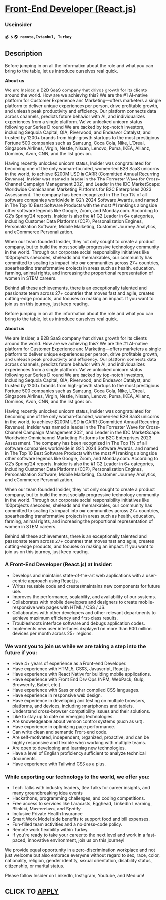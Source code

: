 # [Front-End Developer (React.js)](https://www.remotewlb.com/apply/front-end-developer-react-js-117110)  
### Useinsider  
#### `💰 $` `🌎 remote,Istanbul, Turkey`  

## Description

Before jumping in on all the information about the role and what you can bring to the table, let us introduce ourselves real quick.

  

 **About us**

  

We are Insider, a B2B SaaS company that drives growth for its clients around the world. How are we achieving this? We are the #1 AI-native platform for Customer Experience and Marketing—offers marketers a single platform to deliver unique experiences per person, drive profitable growth, and unleash peak productivity and efficiency. Our platform connects data across channels, predicts future behavior with AI, and individualizes experiences from a single platform. We’ve unlocked unicorn status following our Series D round We are backed by top-notch investors, including Sequoia Capital, QIA, Riverwood, and Endeavor Catalyst, and trusted by 1200+ brands from high-growth startups to the most prestigious Fortune 500 companies such as Samsung, Coca Cola, Nike, L’Oreal, Singapore Airlines, Virgin, Nestle, Nissan, Lenovo, Puma, IKEA, Allianz, Dominos, Avon, CNN, and the list goes on.

Having recently unlocked unicorn status, Insider was congratulated for becoming one of the only woman-founded, women-led B2B SaaS unicorns in the world, to achieve $200M USD in CARR (Committed Annual Recurring Revenue). Insider was named a leader in the The Forrester Wave for Cross-Channel Campaign Management 2021, and Leader in the IDC MarketScape: Worldwide Omnichannel Marketing Platforms for B2C Enterprises 2023 Assessment. The company has been recognized in The Top 1% of all software companies worldwide in G2’s 2024 Software Awards, and named in The Top 10 Best Software Products with the most #1 rankings alongside other software legends like Google, Zoom, and Monday.com. According to G2’s Spring’24 reports. Insider is also the #1 G2 Leader in 6+ categories, including Customer Data Platforms (CDP), Personalization Engines, Personalization Software, Mobile Marketing, Customer Journey Analytics, and eCommerce Personalization.

  

When our team founded Insider, they not only sought to create a product company, but to build the most socially progressive technology community in the world. Through our corporate social responsibility initiatives like 100projects shecodes, sheleads and shemarkables, our community has committed to scaling its impact into our communities across 27+ countries, spearheading transformative projects in areas such as health, education, farming, animal rights, and increasing the proportional representation of women in STEM careers.

  

Behind all these achievements, there is an exceptionally talented and passionate team across 27+ countries that moves fast and agile, creates cutting-edge products, and focuses on making an impact. If you want to join us on this journey, just keep reading.

  

Before jumping in on all the information about the role and what you can bring to the table, let us introduce ourselves real quick.

  

 **About us**

  

We are Insider, a B2B SaaS company that drives growth for its clients around the world. How are we achieving this? We are the #1 AI-native platform for Customer Experience and Marketing—offers marketers a single platform to deliver unique experiences per person, drive profitable growth, and unleash peak productivity and efficiency. Our platform connects data across channels, predicts future behavior with AI, and individualizes experiences from a single platform. We’ve unlocked unicorn status following our Series D round We are backed by top-notch investors, including Sequoia Capital, QIA, Riverwood, and Endeavor Catalyst, and trusted by 1200+ brands from high-growth startups to the most prestigious Fortune 500 companies such as Samsung, Coca Cola, Nike, L’Oreal, Singapore Airlines, Virgin, Nestle, Nissan, Lenovo, Puma, IKEA, Allianz, Dominos, Avon, CNN, and the list goes on.

Having recently unlocked unicorn status, Insider was congratulated for becoming one of the only woman-founded, women-led B2B SaaS unicorns in the world, to achieve $200M USD in CARR (Committed Annual Recurring Revenue). Insider was named a leader in the The Forrester Wave for Cross-Channel Campaign Management 2021, and Leader in the IDC MarketScape: Worldwide Omnichannel Marketing Platforms for B2C Enterprises 2023 Assessment. The company has been recognized in The Top 1% of all software companies worldwide in G2’s 2024 Software Awards, and named in The Top 10 Best Software Products with the most #1 rankings alongside other software legends like Google, Zoom, and Monday.com. According to G2’s Spring’24 reports. Insider is also the #1 G2 Leader in 6+ categories, including Customer Data Platforms (CDP), Personalization Engines, Personalization Software, Mobile Marketing, Customer Journey Analytics, and eCommerce Personalization.

  

When our team founded Insider, they not only sought to create a product company, but to build the most socially progressive technology community in the world. Through our corporate social responsibility initiatives like 100projects shecodes, sheleads and shemarkables, our community has committed to scaling its impact into our communities across 27+ countries, spearheading transformative projects in areas such as health, education, farming, animal rights, and increasing the proportional representation of women in STEM careers.

  

Behind all these achievements, there is an exceptionally talented and passionate team across 27+ countries that moves fast and agile, creates cutting-edge products, and focuses on making an impact. If you want to join us on this journey, just keep reading.

  

### A Front-End Developer (React.js) at Insider:

* Develops and maintains state-of-the-art web applications with a user-centric approach using React.js.
* Writes reusable code and creates/maintains new components for future use.
* Improves the performance, scalability, and availability of our systems.
* Collaborates with mobile developers and designers to create mobile-responsive web pages with HTML / CSS / JS.
* Collaborates with other developers and other relevant departments to achieve maximum efficiency and first-class results.
* Troubleshoots interface software and debugs application codes.
* Implements new user interfaces displayed on more than 600 million devices per month across 25+ regions.

  

### We want you to join us while we are taking a step into the future if you:

* Have 4+ years of experience as a Front-end Developer.
* Have experience with HTML5, CSS3, Javascript, React.js
* Have experience with React Native for building mobile applications.
* Have experience with Front End Dev Ops (NPM, WebPack, Gulp, Browserify, Babel, etc.).
* Have experience with Sass or other compiled CSS languages.
* Have experience in responsive web design.
* Have experience in developing and testing on multiple browsers, platforms, and devices, including smartphones and tablets.
* Understand cross-browser compatibility issues and their solutions.
* Like to stay up to date on emerging technologies.
* Are knowledgeable about version control systems (such as Git).
* Have experience in optimizing page performance.
* Can write clean and semantic Front-end code.
* Are self-motivated, independent, organized, proactive, and can be highly responsive and flexible when working with multiple teams.
* Are open to developing and learning new technologies.
* Have a level of English proficiency sufficient to analyze technical documents.
* Have experience with Tailwind CSS as a plus.

  

### While exporting our technology to the world, we offer you:

* Tech Talks with industry leaders, Dev Talks for career insights, and many groundbreaking idea events.
* Hackathons, programming challenges, and coding competitions.
* Free access to services like Laracasts, Egghead, LinkedIn Learning, Blinkist, Masterclass, and Spotify.
* Inclusive Private Health Insurance.
* Smart Work Model side benefits to support food and bill expenses.
* Fun-filled team activities and a no-dress-code policy.
* Remote work flexibility within Turkey.
* If you're ready to take your career to the next level and work in a fast-paced, innovative environment, join us on this journey!

  

We provide equal opportunity in a zero-discrimination workplace and not just welcome but also embrace everyone without regard to sex, race, color, nationality, religion, gender identity, sexual orientation, disability status, citizenship, or marital status.

  

Please follow Insider on LinkedIn, Instagram, Youtube, and Medium!

  
## CLICK TO [APPLY](https://www.remotewlb.com/apply/front-end-developer-react-js-117110)

